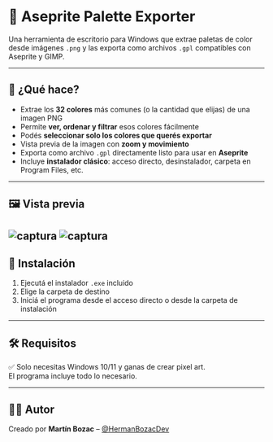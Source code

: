 # 🎨 Aseprite Palette Exporter

Una herramienta de escritorio para Windows que extrae paletas de color desde imágenes `.png` y las exporta como archivos `.gpl` compatibles con Aseprite y GIMP.

---


## 🧰 ¿Qué hace?

- Extrae los **32 colores** más comunes (o la cantidad que elijas) de una imagen PNG
- Permite **ver, ordenar y filtrar** esos colores fácilmente
- Podés **seleccionar solo los colores que querés exportar**
- Vista previa de la imagen con **zoom y movimiento**
- Exporta como archivo `.gpl` directamente listo para usar en **Aseprite**
- Incluye **instalador clásico**: acceso directo, desinstalador, carpeta en Program Files, etc.

---

## 🖼️ Vista previa

![captura](./capturas/1.PNG)
![captura](./capturas/2.PNG)
---

## 📂 Instalación

1. Ejecutá el instalador `.exe` incluido
2. Elige la carpeta de destino
3. Iniciá el programa desde el acceso directo o desde la carpeta de instalación

---

## 🛠 Requisitos

✅ Solo necesitas Windows 10/11 y ganas de crear pixel art.  
El programa incluye todo lo necesario.

---

## 🧑‍💻 Autor

Creado por **Martín Bozac** – [@HermanBozacDev](https://github.com/HermanBozacDev)